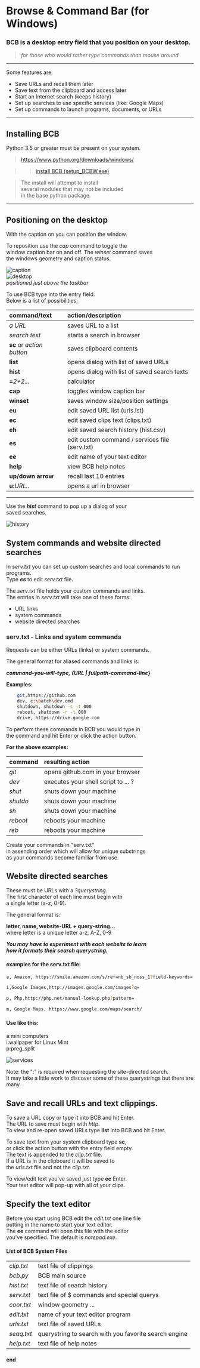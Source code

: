 
# Browse & Command Bar (for Windows)


### BCB is a desktop entry field that you position on your desktop.  
>_for those who would rather type commands than mouse around_

---

Some features are:  
* Save URLs and recall them later
* Save text from the clipboard and access later
* Start an Internet search (keeps history)
* Set up searches to use specific services (like: Google Maps)
* Set up commands to launch programs, documents, or URLs

------
## Installing BCB
Python 3.5 or greater must be present on your system.  
>https://www.python.org/downloads/windows/  


>>[install BCB (setup_BCBW.exe)](setup_BCBW.exe)

>The install will attempt to install  
several modules that may not be included  
in the base python package.

---
## Positioning on the desktop


With the caption on you can position the window.  

To reposition use the _cap_ command to toggle the  
window caption bar on and off. The _winset_ command saves  
the windows geometry and caption status.

![caption](images/bcbw_cap.png)  
![desktop](images/bcbw_on_desktop.png)  
*positioned just above the taskbar*  

To use BCB type into the entry field.  
Below is a list of possibilities.  

| command/text | action/description |
| :----- | :---- |
|_a URL_|saves URL to a list|
|_search text_|starts a search in browser|
|**sc** or _action button_|saves clipboard contents|
|**list**|opens dialog with list of saved URLs|
|**hist**|opens dialog with list of saved search texts|
|**=**_2+2..._|calculator|
|**cap**|toggles window caption bar|
|**winset**|saves window size/position settings|
|**eu**|edit saved URL list (urls.lst)|
|**ec**|edit saved clips text (clips.txt)|
|**eh**|edit saved search history (hist.csv)|
|**es**|edit custom command / services file (serv.txt)|
|**ee**|edit name of your text editor|
|**help**|view BCB help notes|
|**up/down arrow**|recall last 10 entries|
|**u:**_URL.._|opens a url in browser|

---

Use the **_hist_** command to pop up a dialog of your  
saved searches.

![history](images/bcbw_hist.png "hist")

## System commands and website directed searches

In _serv.txt_ you can set up custom searches and 
local commands to run programs.  
Type **_es_** to edit _serv.txt_ file. 


The _serv.txt_ file holds your custom commands and links.  
The entries in _serv.txt_ will take one of these forms:
- URL links 
- system commands
- website directed searches

### serv.txt - Links and system commands  
  Requests can be either URLs (links) or system commands.  
   
  The general format for aliased commands and links is:
  
  **_command-you-will-type, {URL | fullpath-command-line_}**  
  
  **Examples:**
  
  ```bash
      git,https://github.com 
      dev, c:\batch\dev.cmd
      shutdown, shutdown -s -t 000
      reboot, shutdown -r -t 000
      drive, https://drive.google.com
  ```
  
  To perform these commands in BCB you would type in  
  the command and hit Enter or click the action button.  
  
  **For the above examples:**
  
  | **command** | resulting action |
  | :---------- | :-------------------- |
  |_git_|opens github.com in your browser|  
  |_dev_|executes your shell script to ... ?|  
  |_shut_|shuts down your machine| 
  |_shutdo_|shuts down your machine| 
  |_sh_|shuts down your machine| 
  |_reboot_|reboots your machine|
  |_reb_|reboots your machine|
  
  Create your commands in "serv.txt"  
  in assending order which will allow for unique substrings  
  as your commands become familiar from use.  
  
## Website directed searches
  These must be URLs with a _?querystring_.  
  The first character of each line must begin with  
  a single letter (a-z, 0-9).
  
  The general format is:
  
  >
  **letter, name, website-URL + query-string...**  
  where letter is a unique letter a-z, A-Z, 0-9
  
  _**You may have to experiment with each website to learn  
  how it formats their search querystring.**_  
  
  #### examples for the serv.txt file:  
  
  ```bash
  a, Amazon, https://smile.amazon.com/s/ref=nb_sb_noss_1?field-keywords=
  
  i,Google Images,http://images.google.com/images?q= 
  
  p, Php,http://php.net/manual-lookup.php?pattern= 
  
  m, Google Maps, https://www.google.com/maps/search/
 
  ```
  
  #### Use like this:  
>
  a:mini computers  
  i:wallpaper for Linux Mint  
  p:preg_split  
  
  ![services](images/bcbw_serv.png)
  
Note: the ":" is required when requesting the site-directed search.  
It may take a little work to discover some of these querystrings but there are many.  

## Save and recall URLs and text clippings.

To save a URL copy or type it into BCB and hit Enter.  
The URL to save must begin with _http_.  
To view and re-open saved URLs type **list** into BCB and hit Enter.  

To save text from your system clipboard type **sc**,  
or click the action button with the entry field empty.  
The text is appended to the _clip.txt_ file.  
If a URL is in the clipboard it will be saved to  
the _urls.txt_ file and not the _clip.txt_.

To view/edit text you've saved just type **ec** Enter.  
Your text editor will pop-up with all of your clips.

## Specify the text editor
Before you start using BCB edit the _edit.txt_ one line file  
putting in the name to start your text editor.  
The **ee** command will open this file with the editor  
you've specified. The default is _notepad.exe_.


#### List of BCB System Files

| |  |
| ----- | ----- |
|_clip.txt_|text file of clippings|
|_bcb.py_|BCB main source|
|_hist.txt_|text file of search history|
|_serv.txt_|text file of $ commands and special querys|
|_coor.txt_|window geometry ...|
|_edit.txt_|name of your text editor program|
|_urls.txt_|text file of saved URLs|
|_seaq.txt_|querystring to search with you favorite search engine|
|_help.txt_|text file of help notes|


#### end

  